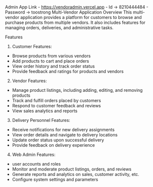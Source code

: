 Admin App Link - https://vendoradmin.vercel.app
               - Id -> 8210444484
               - Password -> toostrong
Multi-Vendor Application
Overview
This multi-vendor application provides a platform for customers to browse and purchase products from multiple vendors. It also includes features for managing orders, deliveries, and administrative tasks.

Features

1. Customer Features:
- Browse products from various vendors
- Add products to cart and place orders
- View order history and track order status
- Provide feedback and ratings for products and vendors

2. Vendor Features:
- Manage product listings, including adding, editing, and removing products
- Track and fulfill orders placed by customers
- Respond to customer feedback and reviews
- View sales analytics and reports


3. Delivery Personnel Features:
- Receive notifications for new delivery assignments
- View order details and navigate to delivery locations
- Update order status upon successful delivery
- Provide feedback on delivery experience

4. Web Admin Features:
- user accounts and roles
- Monitor and moderate product listings, orders, and reviews
- Generate reports and analytics on sales, customer activity, etc.
- Configure system settings and parameters
